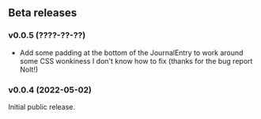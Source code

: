 ## Beta releases

### v0.0.5 (????-??-??)

* Add some padding at the bottom of the JournalEntry to work around some CSS wonkiness I don't
  know how to fix (thanks for the bug report Nolt!)


### v0.0.4 (2022-05-02)

Initial public release.